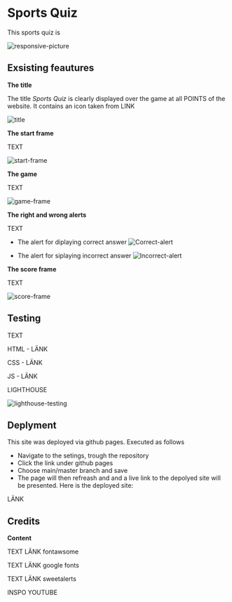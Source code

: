 # Sports Quiz

This sports quiz is 

![responsive-picture](https://user-images.githubusercontent.com/89077706/144298587-2c5c3827-dca9-4ff1-b031-ecd8ace07f75.png)

## Exsisting feautures

**The title**

The title *Sports Quiz* is clearly displayed over the game at all POINTS of the website. It contains an icon taken from LINK

![title](https://user-images.githubusercontent.com/89077706/144297750-80c9a702-6789-4d7d-8a85-7dc18ae25db0.png)

**The start frame**

TEXT

![start-frame](https://user-images.githubusercontent.com/89077706/144297866-60acd0e3-9616-4d3b-90a9-6bda2c1a87de.png)

**The game**

TEXT

![game-frame](https://user-images.githubusercontent.com/89077706/144297917-e2ee9471-43a0-43f9-92af-8ba511437bb1.png)

**The right and wrong alerts**

TEXT 

- The alert for diplaying correct answer
![Correct-alert](https://user-images.githubusercontent.com/89077706/144297955-cc5d4352-2e1c-4722-bfd8-b4422b5b95f6.png)

- The alert for siplaying incorrect answer
![Incorrect-alert](https://user-images.githubusercontent.com/89077706/144298003-505d1218-4e49-4502-9dc5-f323059c82b5.png)

**The score frame**

TEXT

![score-frame](https://user-images.githubusercontent.com/89077706/144298044-1c7eb44a-8e21-4170-8ec3-0dee446d8361.png)

## Testing

TEXT

HTML  - LÄNK

CSS - LÄNK

JS - LÄNK

LIGHTHOUSE 

![lighthouse-testing](https://user-images.githubusercontent.com/89077706/144297517-27f15abb-e8cd-4451-b3dc-e7cc72de3fd0.png)

## Deplyment 

This site was deployed via github pages. Executed as follows

- Navigate to the setings, trough the repository
- Click the link under github pages
- Choose main/master branch and save
- The page will then refreash and and a live link to the depolyed site will be presented. Here is the deployed site: 

LÄNK

## Credits

**Content**

 TEXT LÄNK fontawsome

TEXT LÄNK google fonts

TEXT LÄNK sweetalerts

INSPO YOUTUBE




 
